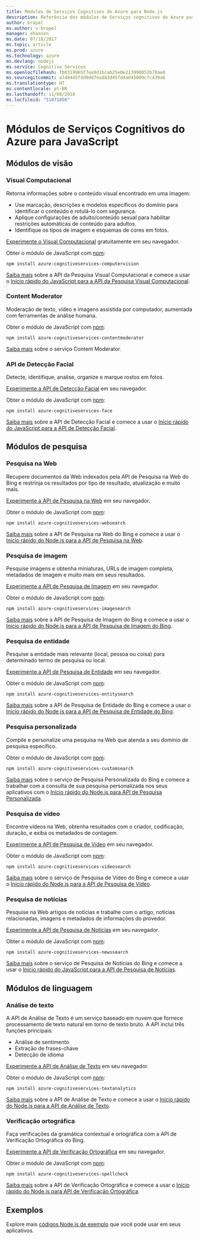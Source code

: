 ```yaml
---
title: Módulos de Serviços Cognitivos do Azure para Node.js
description: Referência dos módulos de Serviços cognitivos do Azure para Node.js
author: brapel
ms.author: v-brapel
manager: ehansen
ms.date: 07/18/2017
ms.topic: article
ms.prod: azure
ms.technology: azure
ms.devlang: nodejs
ms.service: Cognitive Services
ms.openlocfilehash: fb0319965f7ea9d1bcab25e0e213998052b78ae0
ms.sourcegitcommit: a748445fdd0dd7ead43d45fd4ad45009cfc439a6
ms.translationtype: HT
ms.contentlocale: pt-BR
ms.lasthandoff: 11/08/2018
ms.locfileid: "51071856"
---
```

# <a name="javascript-azure-cognitive-services-modules"></a>Módulos de Serviços Cognitivos do Azure para JavaScript

## <a name="vision-modules"></a>Módulos de visão

### <a name="computer-vision"></a>Visual Computacional 

Retorna informações sobre o conteúdo visual encontrado em uma imagem:

- Use marcação, descrições e modelos específicos do domínio para identificar o conteúdo e rotulá-lo com segurança.
- Aplique configurações de adulto/conteúdo sexual para habilitar restrições automáticas de conteúdo para adultos.
- Identifique os tipos de imagem e esquemas de cores em fotos.

[Experimente o Visual Computacional](https://azure.microsoft.com/services/cognitive-services/computer-vision/) gratuitamente em seu navegador.

Obter o módulo de JavaScript com [npm](https://docs.npmjs.com/getting-started/installing-npm-packages-locally):

```
npm install azure-cognitiveservices-computervision
```

[Saiba mais](/azure/cognitive-services/computer-vision/home) sobre a API da Pesquisa Visual Computacional e comece a usar o [Início rápido do JavaScript para a API da Pesquisa Visual Computacional](/azure/cognitive-services/computer-vision/quickstarts/javascript).

### <a name="content-moderator"></a>Content Moderator

Moderação de texto, vídeo e imagens assistida por computador, aumentada com ferramentas de análise humana.

Obter o módulo de JavaScript com [npm](https://docs.npmjs.com/getting-started/installing-npm-packages-locally):

```
npm install azure-cognitiveservices-contentmoderator
```

[Saiba mais](/azure/cognitive-services/content-moderator/overview) sobre o serviço Content Moderator.

### <a name="face-api"></a>API de Detecção Facial

Detecte, identifique, analise, organize e marque rostos em fotos. 

[Experimente a API de Detecção Facial](https://azure.microsoft.com/services/cognitive-services/face/) em seu navegador.

Obter o módulo de JavaScript com [npm](https://docs.npmjs.com/getting-started/installing-npm-packages-locally):

```
npm install azure-cognitiveservices-face
```

[Saiba mais](/azure/cognitive-services/face/overview) sobre a API de Detecção Facial e comece a usar o [Início rápido do JavaScript para a API de Detecção Facial](/azure/cognitive-services/Face/quickstarts/javascript).

## <a name="search-modules"></a>Módulos de pesquisa

### <a name="web-search"></a>Pesquisa na Web

Recupere documentos da Web indexados pela API de Pesquisa na Web do Bing e restrinja os resultados por tipo de resultado, atualização e muito mais. 

[Experimente a API de Pesquisa na Web](https://azure.microsoft.com/services/cognitive-services/bing-web-search-api/) em seu navegador.

Obter o módulo de JavaScript com [npm](https://docs.npmjs.com/getting-started/installing-npm-packages-locally):

```
npm install azure-cognitiveservices-websearch
```

[Saiba mais](/azure/cognitive-services/bing-web-search/overview) sobre a API de Pesquisa na Web do Bing e comece a usar o [Início rápido do Node.js para a API de Pesquisa na Web](/azure/cognitive-services/bing-web-search/quickstarts/nodejs).

### <a name="image-search"></a>Pesquisa de imagem

Pesquise imagens e obtenha miniaturas, URLs de imagem completa, metadados de imagem e muito mais em seus resultados.

[Experimente a API de Pesquisa de Imagem](https://azure.microsoft.com/services/cognitive-services/bing-image-search-api/) em seu navegador.

Obter o módulo de JavaScript com [npm](https://docs.npmjs.com/getting-started/installing-npm-packages-locally):

```
npm install azure-cognitiveservices-imagesearch
```

[Saiba mais](/azure/cognitive-services/bing-image-search/overview) sobre a API de Pesquisa de Imagem do Bing e comece a usar o [Início rápido do Node.js para a API de Pesquisa de Imagem do Bing](/azure/cognitive-services/bing-image-search/quickstarts/nodejs).


### <a name="entity-search"></a>Pesquisa de entidade

Pesquise a entidade mais relevante (local, pessoa ou coisa) para determinado termo de pesquisa ou local.

[Experimente a API de Pesquisa de Entidade](https://azure.microsoft.com/services/cognitive-services/bing-entity-search-api/) em seu navegador.

Obter o módulo de JavaScript com [npm](https://docs.npmjs.com/getting-started/installing-npm-packages-locally):

```
npm install azure-cognitiveservices-entitysearch
```

[Saiba mais](/azure/cognitive-services/bing-entities-search/search-the-web) sobre a API de Pesquisa de Entidade do Bing e comece a usar o [Início rápido do Node.js para a API de Pesquisa de Entidade do Bing](/azure/cognitive-services/bing-entities-search/quickstarts/nodejs).

### <a name="custom-search"></a>Pesquisa personalizada

Compile e personalize uma pesquisa na Web que atenda a seu domínio de pesquisa específico.

Obter o módulo de JavaScript com [npm](https://docs.npmjs.com/getting-started/installing-npm-packages-locally):

```
npm install azure-cognitiveservices-customsearch
```

[Saiba mais](/azure/cognitive-services/bing-custom-search/) sobre o serviço de Pesquisa Personalizada do Bing e comece a trabalhar com a consulta de sua pesquisa personalizada nos seus aplicativos com o [Início rápido do Node.js para API de Pesquisa Personalizada](/azure/cognitive-services/bing-custom-search/call-endpoint-nodejs).

### <a name="video-search"></a>Pesquisa de vídeo

Encontre vídeos na Web, obtenha resultados com o criador, codificação, duração, e exiba os metadados de contagem.

[Experimente a API de Pesquisa de Vídeo](https://azure.microsoft.com/services/cognitive-services/bing-video-search-api/) em seu navegador.

Obter o módulo de JavaScript com [npm](https://docs.npmjs.com/getting-started/installing-npm-packages-locally):

```
npm install azure-cognitiveservices-videosearch
```

[Saiba mais](/azure/cognitive-services/bing-video-search/search-the-web) sobre o serviço de Pesquisa de Vídeo do Bing e comece a usar o [Início rápido do Node.js para a API de Pesquisa de Vídeo](/azure/cognitive-services/bing-video-search/nodejs).


### <a name="news-search"></a>Pesquisa de notícias

Pesquise na Web artigos de notícias e trabalhe com o artigo, notícias relacionadas, imagens e metadados de informações do provedor.

[Experimente a API de Pesquisa de Notícias](https://azure.microsoft.com/services/cognitive-services/bing-news-search-api/) em seu navegador.

Obter o módulo de JavaScript com [npm](https://docs.npmjs.com/getting-started/installing-npm-packages-locally):

```
npm install azure-cognitiveservices-newssearch
```

[Saiba mais](/azure/cognitive-services/bing-news-search/search-the-web) sobre o serviço de Pesquisa de Notícias do Bing e comece a usar o [Início rápido do JavaScript para a API de Pesquisa de Notícias](/azure/cognitive-services/bing-news-search/nodejs).


## <a name="language-modules"></a>Módulos de linguagem

### <a name="text-analytics"></a>Análise de texto 

A API de Análise de Texto é um serviço baseado em nuvem que fornece processamento de texto natural em torno de texto bruto. A API inclui três funções principais:

- Análise de sentimento
- Extração de frases-chave
- Detecção de idioma

[Experimente a API de Análise de Texto](https://azure.microsoft.com/services/cognitive-services/text-analytics/) em seu navegador.

Obter o módulo de JavaScript com [npm](https://docs.npmjs.com/getting-started/installing-npm-packages-locally):

```
npm install azure-cognitiveservices-textanalytics
```

[Saiba mais](/azure/cognitive-services/text-analytics/overview) sobre a API de Análise de Texto e comece a usar o [Início rápido do Node.js para a API de Análise de Texto](/azure/cognitive-services/text-analytics/quickstarts/nodejs).


### <a name="spell-check"></a>Verificação ortográfica

Faça verificações da gramática contextual e ortográfica com a API de Verificação Ortográfica do Bing.

[Experimente a API de Verificação Ortográfica](https://azure.microsoft.com/services/cognitive-services/spell-check/) em seu navegador.

Obter o módulo de JavaScript com [npm](https://docs.npmjs.com/getting-started/installing-npm-packages-locally):

```
npm install azure-cognitiveservices-spellcheck
```

[Saiba mais](/azure/cognitive-services/bing-spell-check/proof-text) sobre a API de Verificação Ortográfica e comece a usar o [Início rápido do Node.js para API de Verificação Ortográfica](/azure/cognitive-services/bing-spell-check/quickstarts/nodejs).

## <a name="samples"></a>Exemplos

Explore mais [códigos Node.js de exemplo](https://azure.microsoft.com/resources/samples/?platform=nodejs) que você pode usar em seus aplicativos.
